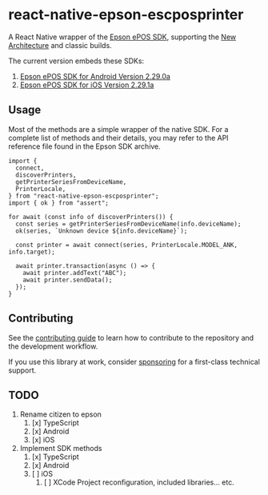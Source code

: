 # react-native-epson-escposprinter

A React Native wrapper of the
[Epson ePOS SDK](https://support.epson.net/setupnavi/?PINF=swlist&MKN=TM-T82),
supporting the
[New Architecture](https://reactnative.dev/docs/the-new-architecture/landing-page)
and classic builds.

The current version embeds these SDKs:

1. [Epson ePOS SDK for Android Version 2.29.0a](https://download3.ebz.epson.net/dsc/f/03/00/16/08/02/21f0a82197a53e72a8deb0253146478c7a19babb/ePOS_SDK_Android_v2.29.0a.zip)
1. [Epson ePOS SDK for iOS Version 2.29.1a](https://download3.ebz.epson.net/dsc/f/03/00/16/08/00/5093ed8b38118fc06ba68bae76770a6cb3cc56e3/ePOS_SDK_iOS_v2.29.1a.zip)

## Usage

Most of the methods are a simple wrapper of the native SDK. For a complete list
of methods and their details, you may refer to the API reference file found in
the Epson SDK archive.

```tsx
import {
  connect,
  discoverPrinters,
  getPrinterSeriesFromDeviceName,
  PrinterLocale,
} from "react-native-epson-escposprinter";
import { ok } from "assert";

for await (const info of discoverPrinters()) {
  const series = getPrinterSeriesFromDeviceName(info.deviceName);
  ok(series, `Unknown device ${info.deviceName}`);

  const printer = await connect(series, PrinterLocale.MODEL_ANK, info.target);

  await printer.transaction(async () => {
    await printer.addText("ABC");
    await printer.sendData();
  });
}
```

## Contributing

See the [contributing guide](CONTRIBUTING.md) to learn how to contribute to the
repository and the development workflow.

If you use this library at work, consider
[sponsoring](https://github.com/sponsors/vicary) for a first-class technical
support.

## TODO

1. Rename citizen to epson
   1. [x] TypeScript
   2. [x] Android
   3. [x] iOS
2. Implement SDK methods
   1. [x] TypeScript
   2. [x] Android
   3. [ ] iOS
      1. [ ] XCode Project reconfiguration, included libraries... etc.
